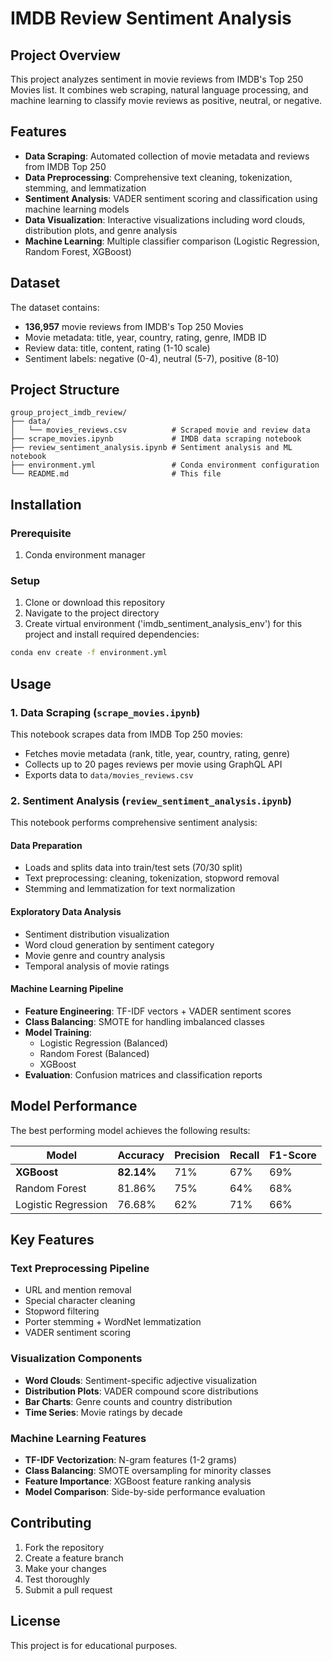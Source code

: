 # IMDB Review Sentiment Analysis

## Project Overview

This project analyzes sentiment in movie reviews from IMDB's Top 250 Movies list. It combines web scraping, natural language processing, and machine learning to classify movie reviews as positive, neutral, or negative.

## Features

- **Data Scraping**: Automated collection of movie metadata and reviews from IMDB Top 250
- **Data Preprocessing**: Comprehensive text cleaning, tokenization, stemming, and lemmatization
- **Sentiment Analysis**: VADER sentiment scoring and classification using machine learning models
- **Data Visualization**: Interactive visualizations including word clouds, distribution plots, and genre analysis
- **Machine Learning**: Multiple classifier comparison (Logistic Regression, Random Forest, XGBoost)

## Dataset

The dataset contains:
- **136,957** movie reviews from IMDB's Top 250 Movies
- Movie metadata: title, year, country, rating, genre, IMDB ID
- Review data: title, content, rating (1-10 scale)
- Sentiment labels: negative (0-4), neutral (5-7), positive (8-10)

## Project Structure

```
group_project_imdb_review/
├── data/
│   └── movies_reviews.csv          # Scraped movie and review data
├── scrape_movies.ipynb             # IMDB data scraping notebook
├── review_sentiment_analysis.ipynb # Sentiment analysis and ML notebook
├── environment.yml                 # Conda environment configuration
└── README.md                       # This file
```

## Installation

### Prerequisite

1. Conda environment manager

### Setup

1. Clone or download this repository
2. Navigate to the project directory
3. Create virtual environment ('imdb_sentiment_analysis_env') for this project and install required dependencies:
```bash
conda env create -f environment.yml
```

## Usage

### 1. Data Scraping (`scrape_movies.ipynb`)

This notebook scrapes data from IMDB Top 250 movies:

- Fetches movie metadata (rank, title, year, country, rating, genre)
- Collects up to 20 pages reviews per movie using GraphQL API
- Exports data to `data/movies_reviews.csv`

### 2. Sentiment Analysis (`review_sentiment_analysis.ipynb`)

This notebook performs comprehensive sentiment analysis:

#### Data Preparation
- Loads and splits data into train/test sets (70/30 split)
- Text preprocessing: cleaning, tokenization, stopword removal
- Stemming and lemmatization for text normalization

#### Exploratory Data Analysis
- Sentiment distribution visualization
- Word cloud generation by sentiment category
- Movie genre and country analysis
- Temporal analysis of movie ratings

#### Machine Learning Pipeline
- **Feature Engineering**: TF-IDF vectors + VADER sentiment scores
- **Class Balancing**: SMOTE for handling imbalanced classes
- **Model Training**: 
  - Logistic Regression (Balanced)
  - Random Forest (Balanced)
  - XGBoost
- **Evaluation**: Confusion matrices and classification reports

## Model Performance

The best performing model achieves the following results:

| Model | Accuracy | Precision | Recall | F1-Score |
|-------|----------|-----------|---------|----------|
| **XGBoost** | **82.14%** | 71% | 67% | 69% |
| Random Forest | 81.86% | 75% | 64% | 68% |
| Logistic Regression | 76.68% | 62% | 71% | 66% |

## Key Features

### Text Preprocessing Pipeline
- URL and mention removal
- Special character cleaning
- Stopword filtering
- Porter stemming + WordNet lemmatization
- VADER sentiment scoring

### Visualization Components
- **Word Clouds**: Sentiment-specific adjective visualization
- **Distribution Plots**: VADER compound score distributions
- **Bar Charts**: Genre counts and country distribution
- **Time Series**: Movie ratings by decade

### Machine Learning Features
- **TF-IDF Vectorization**: N-gram features (1-2 grams)
- **Class Balancing**: SMOTE oversampling for minority classes
- **Feature Importance**: XGBoost feature ranking analysis
- **Model Comparison**: Side-by-side performance evaluation

## Contributing

1. Fork the repository
2. Create a feature branch
3. Make your changes
4. Test thoroughly
5. Submit a pull request

## License

This project is for educational purposes.
